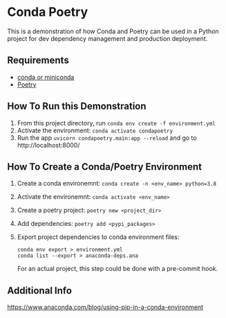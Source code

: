 # Conda Poetry

This is a demonstration of how Conda and Poetry can be used in a Python project
for dev dependency management and production deployment.

## Requirements

- [conda or miniconda](https://docs.conda.io/projects/conda/en/latest/user-guide/install/index.html)
- [Poetry](https://python-poetry.org/docs/master/#installation)

## How To Run this Demonstration

1. From this project directory, run `conda env create -f environment.yml`
1. Activate the environment: `conda activate condapoetry`
1. Run the app `uvicorn condapoetry.main:app --reload` and go to http://localhost:8000/

## How To Create a Conda/Poetry Environment

1. Create a conda environemnt: `conda create -n <env_name> python=3.8`
1. Activate the environemnt: `conda activate <env_name>`
2. Create a poetry project: `poetry new <project_dir>`
3. Add dependencies: `poetry add <pypi_packages>`
4. Export project dependencies to conda environment files:

   ```
   conda env export > environment.yml
   conda list --export > anaconda-deps.ana
   ```
   
   For an actual project, this step could be done with a pre-commit hook.

## Additional Info

https://www.anaconda.com/blog/using-pip-in-a-conda-environment
